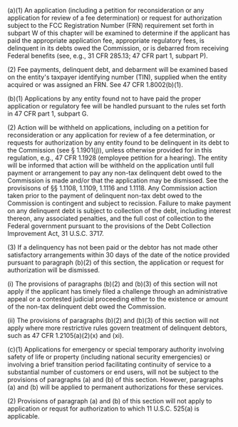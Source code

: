 (a)(1) An application (including a petition for reconsideration or any application for review of a fee determination) or request for authorization subject to the FCC Registration Number (FRN) requirement set forth in subpart W of this chapter will be examined to determine if the applicant has paid the appropriate application fee, appropriate regulatory fees, is delinquent in its debts owed the Commission, or is debarred from receiving Federal benefits (see, e.g., 31 CFR 285.13; 47 CFR part 1, subpart P).

(2) Fee payments, delinquent debt, and debarment will be examined based on the entity's taxpayer identifying number (TIN), supplied when the entity acquired or was assigned an FRN. See 47 CFR 1.8002(b)(1).

(b)(1) Applications by any entity found not to have paid the proper application or regulatory fee will be handled pursuant to the rules set forth in 47 CFR part 1, subpart G.

(2) Action will be withheld on applications, including on a petition for reconsideration or any application for review of a fee determination, or requests for authorization by any entity found to be delinquent in its debt to the Commission (see § 1.1901(j)), unless otherwise provided for in this regulation, e.g., 47 CFR 1.1928 (employee petition for a hearing). The entity will be informed that action will be withheld on the application until full payment or arrangement to pay any non-tax delinquent debt owed to the Commission is made and/or that the application may be dismissed. See the provisisons of §§ 1.1108, 1.1109, 1.1116 and 1.1118. Any Commission action taken prior to the payment of delinquent non-tax debt owed to the Commission is contingent and subject to recission. Failure to make payment on any delinquent debt is subject to collection of the debt, including interest thereon, any associated penalties, and the full cost of collection to the Federal government pursuant to the provisions of the Debt Collection Improvement Act, 31 U.S.C. 3717.

(3) If a delinquency has not been paid or the debtor has not made other satisfactory arrangements within 30 days of the date of the notice provided pursuant to paragraph (b)(2) of this section, the application or request for authorization will be dismissed.

(i) The provisions of paragraphs (b)(2) and (b)(3) of this section will not apply if the applicant has timely filed a challenge through an administrative appeal or a contested judicial proceeding either to the existence or amount of the non-tax delinquent debt owed the Commission.

(ii) The provisions of paragraphs (b)(2) and (b)(3) of this section will not apply where more restrictive rules govern treatment of delinquent debtors, such as 47 CFR 1.2105(a)(2)(x) and (xi).

(c)(1) Applications for emergency or special temporary authority involving safety of life or property (including national security emergencies) or involving a brief transition period facilitating continuity of service to a substantial number of customers or end users, will not be subject to the provisions of paragraphs (a) and (b) of this section. However, paragraphs (a) and (b) will be applied to permanent authorizations for these services.

(2) Provisions of paragraph (a) and (b) of this section will not apply to application or requst for authorization to which 11 U.S.C. 525(a) is applicable.

